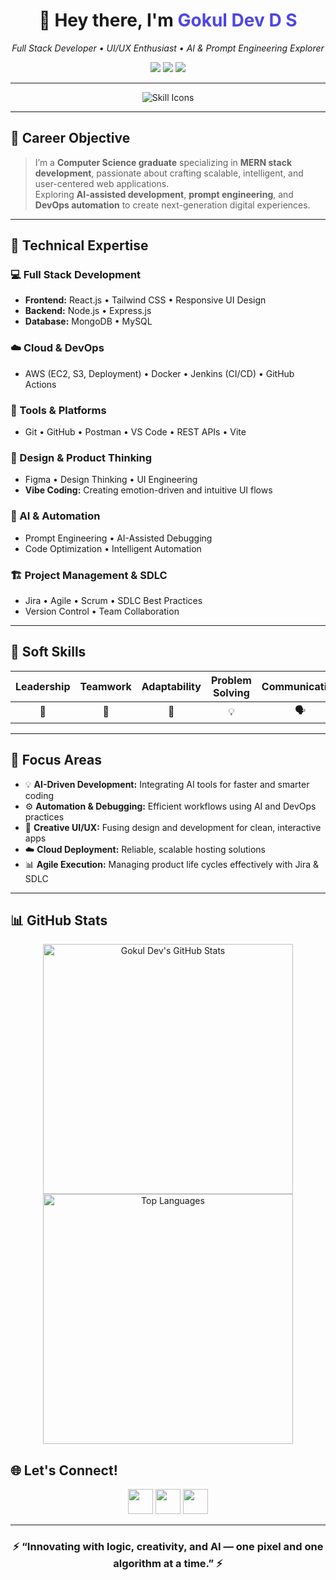 <h1 align="center">👋 Hey there, I'm <span style="color:#4F46E5;">Gokul Dev D S</span></h1>

<p align="center">
  <em>Full Stack Developer • UI/UX Enthusiast • AI & Prompt Engineering Explorer</em>
</p>

<p align="center">
  <a href="mailto:gokuldevds@gmail.com"><img src="https://img.shields.io/badge/Email-gokuldevds@gmail.com-D14836?style=for-the-badge&logo=gmail&logoColor=white"/></a>
  <a href="https://www.linkedin.com/in/gokuldevds"><img src="https://img.shields.io/badge/LinkedIn-gokuldevds-0077B5?style=for-the-badge&logo=linkedin&logoColor=white"/></a>
  <a href="https://github.com/gokuldevds"><img src="https://img.shields.io/badge/GitHub-gokuldevds-181717?style=for-the-badge&logo=github&logoColor=white"/></a>
  
</p>

---

<p align="center">
  <img src="https://skillicons.dev/icons?i=html,css,js,bootstrap,react,nodejs,express,mongodb,tailwind,mysql,aws,docker,jenkins,git,github,figma,python,c&perline=9" alt="Skill Icons" />
  
</p>


---

## 🎯 Career Objective

> I’m a **Computer Science graduate** specializing in **MERN stack development**, passionate about crafting scalable, intelligent, and user-centered web applications.  
> Exploring **AI-assisted development**, **prompt engineering**, and **DevOps automation** to create next-generation digital experiences.

---

## 🧠 Technical Expertise

### 💻 Full Stack Development
- **Frontend:** React.js • Tailwind CSS • Responsive UI Design  
- **Backend:** Node.js • Express.js  
- **Database:** MongoDB • MySQL  

### ☁️ Cloud & DevOps
- AWS (EC2, S3, Deployment) • Docker • Jenkins (CI/CD) • GitHub Actions  

### 🧩 Tools & Platforms
- Git • GitHub • Postman • VS Code • REST APIs • Vite  

### 🎨 Design & Product Thinking
- Figma • Design Thinking • UI Engineering  
- **Vibe Coding:** Creating emotion-driven and intuitive UI flows  

### 🤖 AI & Automation
- Prompt Engineering • AI-Assisted Debugging  
- Code Optimization • Intelligent Automation  

### 🏗️ Project Management & SDLC
- Jira • Agile • Scrum • SDLC Best Practices  
- Version Control • Team Collaboration  

---

## 💬 Soft Skills

| Leadership | Teamwork | Adaptability | Problem Solving | Communication | Time Management |
|:-----------:|:---------:|:-------------:|:----------------:|:--------------:|:----------------:|
| 🧭 | 🤝 | 🔄 | 💡 | 🗣️ | ⏰ |

---

## 🧩 Focus Areas

- 💡 **AI-Driven Development:** Integrating AI tools for faster and smarter coding  
- ⚙️ **Automation & Debugging:** Efficient workflows using AI and DevOps practices  
- 🎨 **Creative UI/UX:** Fusing design and development for clean, interactive apps  
- ☁️ **Cloud Deployment:** Reliable, scalable hosting solutions  
- 📊 **Agile Execution:** Managing product life cycles effectively with Jira & SDLC  

---
## 📊 GitHub Stats

<div align="center">

  <!-- GitHub Stats Card -->
  <img src="https://github-readme-stats.vercel.app/api?username=gokuldevds&show_icons=true&theme=radical" alt="Gokul Dev's GitHub Stats" width="400"/>

  <!-- Top Languages Card -->
  <img src="https://github-readme-stats.vercel.app/api/top-langs/?username=gokuldevds&layout=compact&theme=radical" alt="Top Languages" width="400"/>

</div>

## 🌐 Let's Connect!

<p align="center">
  <a href="https://www.linkedin.com/in/gokuldevds"><img src="https://img.icons8.com/color/48/linkedin.png" width="40" /></a>
  <a href="https://github.com/gokuldevds"><img src="https://img.icons8.com/color/48/github--v1.png" width="40" /></a>
  <a href="mailto:gokuldevds@gmail.com"><img src="https://img.icons8.com/color/48/gmail-new.png" width="40" /></a>
</p>

---

<h3 align="center">⚡ “Innovating with logic, creativity, and AI — one pixel and one algorithm at a time.” ⚡</h3>
